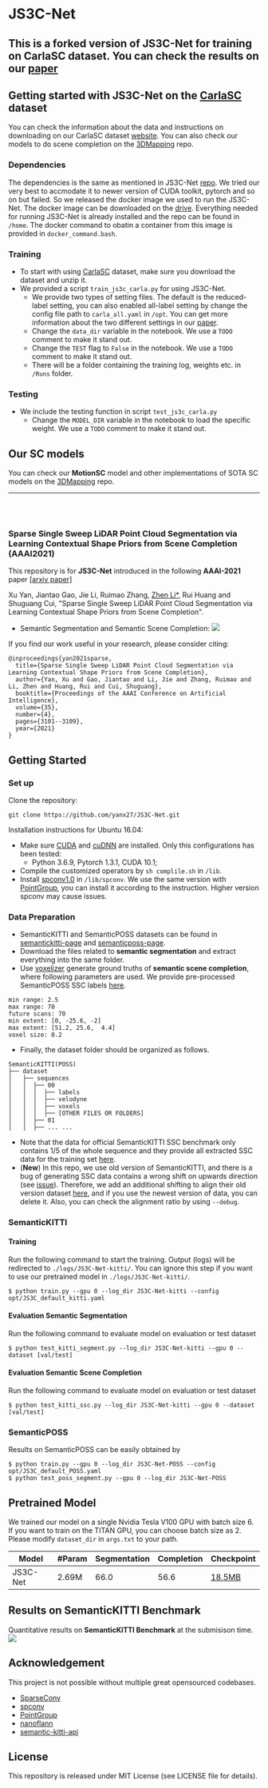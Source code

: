 # JS3C-Net

## This is a forked version of JS3C-Net for training on CarlaSC dataset. You can check the results on our [paper](https://arxiv.org/abs/2203.07060)

## Getting started with JS3C-Net on the [CarlaSC](https://umich-curly.github.io/CarlaSC.github.io/) dataset
You can check the information about the data and instructions on downloading on our CarlaSC dataset [website](https://umich-curly.github.io/CarlaSC.github.io/). You can also check our models to do scene completion on the [3DMapping](https://github.com/UMich-CURLY/3DMapping) repo.

### Dependencies
The dependencies is the same as mentioned in JS3C-Net [repo](https://github.com/yanx27/JS3C-Net). We tried our very best to accmodate it to newer version of CUDA toolkit, pytorch and so on but failed. So we released the docker image we used to run the JS3C-Net. The docker image can be downloaded on the [drive](https://drive.google.com/file/d/1swSYThDgAKbzxbl8h5rYROeVFCma3Asw/view?usp=sharing). Everything needed for running JS3C-Net is already installed and the repo can be found in `/home`. The docker command to obatin a container from this image is provided in `docker_command.bash`.
<!-- However, we slightly modify the `spconv` library to suit it to modern GPU architecture. The specific libraries we use are reported below.
 - CUDA and cuDNN
   - We are using CUDA 11.3 and cuDNN 8. The Pytorch version is the latest 
   - We directly compile the operators developed by JS3C-Net by `sh compile.sh` in `/lib`.
   - As to spconv, we tried to use the latest version of official spconv `v2` or `v1.2.1` but failed. So we strongly recommend to use the provided `spconv` in `/lib`. We made a slight change on the provided `spconv` based on this [git issue](https://github.com/pytorch/extension-script/issues/6) to suit it to newer Pytorch. -->
  

### Training
 - To start with using [CarlaSC](https://umich-curly.github.io/CarlaSC.github.io/) dataset, make sure you download the dataset and unzip it.
 - We provided a script `train_js3c_carla.py` for using JS3C-Net.
   - We provide two types of setting files. The default is the reduced-label setting, you can also enabled all-label setting by change the config file path to `carla_all.yaml` in `/opt`. You can get more information about the two different settings in our [paper](paper_link).
   - Change the `data_dir` variable in the notebook. We use a `TODO` comment to make it stand out.
   - Change the `TEST` flag to `False` in the notebook. We use a `TODO` comment to make it stand out.
   - There will be a folder containing the training log, weights etc. in `/Runs` folder.

### Testing
 - We include the testing function in script `test_js3c_carla.py`
   - Change the `MODEL_DIR` variable in the notebook to load the specific weight. We use a `TODO` comment to make it stand out.

## Our SC models
You can check our **MotionSC** model and other implementations of SOTA SC models on the [3DMapping](https://github.com/UMich-CURLY/3DMapping) repo.

---

<br />
<br />


### Sparse Single Sweep LiDAR Point Cloud Segmentation via Learning Contextual Shape Priors from Scene Completion (AAAI2021)
 
This repository is for **JS3C-Net** introduced in the following **AAAI-2021** paper [[arxiv paper]](https://arxiv.org/abs/2012.03762)

Xu Yan, Jiantao Gao, Jie Li, Ruimao Zhang, [Zhen Li*](https://mypage.cuhk.edu.cn/academics/lizhen/), Rui Huang and Shuguang Cui, "Sparse Single Sweep LiDAR Point Cloud Segmentation via Learning Contextual Shape Priors from Scene Completion".

* Semantic Segmentation and Semantic Scene Completion:
![](figure/results.gif)

If you find our work useful in your research, please consider citing:
```
@inproceedings{yan2021sparse,
  title={Sparse Single Sweep LiDAR Point Cloud Segmentation via Learning Contextual Shape Priors from Scene Completion},
  author={Yan, Xu and Gao, Jiantao and Li, Jie and Zhang, Ruimao and Li, Zhen and Huang, Rui and Cui, Shuguang},
  booktitle={Proceedings of the AAAI Conference on Artificial Intelligence},
  volume={35},
  number={4},
  pages={3101--3109},
  year={2021}
}
```

## Getting Started

### Set up
Clone the repository:
```
git clone https://github.com/yanx27/JS3C-Net.git
```

Installation instructions for Ubuntu 16.04:
     
* Make sure <a href="https://docs.nvidia.com/cuda/cuda-installation-guide-linux/index.html">CUDA</a>  and <a href="https://docs.nvidia.com/deeplearning/sdk/cudnn-install/index.html">cuDNN</a> are installed. Only this configurations has been tested: 
     - Python 3.6.9, Pytorch 1.3.1, CUDA 10.1;
* Compile the customized operators by `sh complile.sh` in `/lib`. 
* Install [spconv1.0](https://github.com/traveller59/spconv)  in `/lib/spconv`. We use the same version with [PointGroup](https://github.com/Jia-Research-Lab/PointGroup), you can install it according to the instruction. Higher version spconv may cause issues.


### Data Preparation
* SemanticKITTI and SemanticPOSS datasets can be found in [semantickitti-page](http://semantic-kitti.org/dataset.html#download) and [semanticposs-page](http://www.poss.pku.edu.cn/semanticposs.html). 
* Download the files related to **semantic segmentation** and extract everything into the same folder. 
* Use [voxelizer](https://github.com/jbehley/voxelizer) generate ground truths of **semantic scene completion**, where following parameters are used. We provide pre-processed SemanticPOSS SSC labels [here](https://drive.google.com/file/d/1AGagbRwQe3aR8liaC4YnkMW1iwSCLvvN/view?usp=sharing).
```angular2
min range: 2.5
max range: 70
future scans: 70
min extent: [0, -25.6, -2]
max extent: [51.2, 25.6,  4.4]
voxel size: 0.2
```

* Finally, the dataset folder should be organized as follows.
```angular2
SemanticKITTI(POSS)
├── dataset
│   ├── sequences
│   │  ├── 00
│   │  │  ├── labels
│   │  │  ├── velodyne
│   │  │  ├── voxels
│   │  │  ├── [OTHER FILES OR FOLDERS]
│   │  ├── 01
│   │  ├── ... ...

```
* Note that the data for official SemanticKITTI SSC benchmark only contains 1/5 of the whole sequence and they provide all extracted SSC data for the training set [here](http://semantic-kitti.org/assets/data_odometry_voxels_all.zip).
* (**New**) In this repo, we use old version of SemanticKITTI, and there is a bug of generating SSC data contains a wrong shift on upwards direction (see [issue](https://github.com/PRBonn/semantic-kitti-api/issues/49)). Therefore, we add an additional shifting to align their old version dataset [here](https://github.com/yanx27/JS3C-Net/blob/3433634c9cda7e8ed5c623e0ae9a9f2f2c5cee09/test_kitti_ssc.py#L94), and if you use the newest version of data, you can delete it. Also, you can check the alignment ratio by using `--debug`. 

### SemanticKITTI
#### Training
Run the following command to start the training. Output (logs) will be redirected to `./logs/JS3C-Net-kitti/`.  You can ignore this step if you want to use our pretrained model in `./logs/JS3C-Net-kitti/`.
```angular2
$ python train.py --gpu 0 --log_dir JS3C-Net-kitti --config opt/JS3C_default_kitti.yaml
```
#### Evaluation Semantic Segmentation
Run the following command to evaluate model on evaluation or test dataset
```
$ python test_kitti_segment.py --log_dir JS3C-Net-kitti --gpu 0 --dataset [val/test]
```

#### Evaluation Semantic Scene Completion
Run the following command to evaluate model on evaluation or test dataset
```
$ python test_kitti_ssc.py --log_dir JS3C-Net-kitti --gpu 0 --dataset [val/test]
```

### SemanticPOSS
Results on SemanticPOSS can be easily obtained by
```angular2
$ python train.py --gpu 0 --log_dir JS3C-Net-POSS --config opt/JS3C_default_POSS.yaml
$ python test_poss_segment.py --gpu 0 --log_dir JS3C-Net-POSS
```

## Pretrained Model
We trained our model on a single Nvidia Tesla V100 GPU with batch size 6. If you want to train on the TITAN GPU, you can choose batch size as 2. Please modify `dataset_dir` in `args.txt` to your path.

| Model | #Param | Segmentation | Completion | Checkpoint |
|--|--|--|--|--|
|JS3C-Net| 2.69M | 66.0 | 56.6 | [18.5MB](log/JS3C-Net-kitti) |

## Results on SemanticKITTI Benchmark
Quantitative results on **SemanticKITTI Benchmark** at the submisison time.
![](figure/benchmark.png)

## Acknowledgement
This project is not possible without multiple great opensourced codebases. 
* [SparseConv](https://github.com/facebookresearch/SparseConvNet)
* [spconv](https://github.com/traveller59/spconv)
* [PointGroup](https://github.com/Jia-Research-Lab/PointGroup)
* [nanoflann](https://github.com/jlblancoc/nanoflann)
* [semantic-kitti-api](https://github.com/PRBonn/semantic-kitti-api)
## License
This repository is released under MIT License (see LICENSE file for details).
